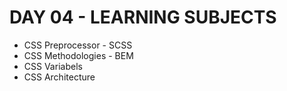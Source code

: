 # DAY 04 - LEARNING SUBJECTS

- CSS Preprocessor - SCSS
- CSS Methodologies - BEM
- CSS Variabels
- CSS Architecture

